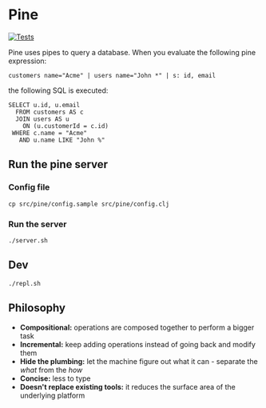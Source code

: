 # Pine

[![Tests](https://github.com/pine-lang/pine-lang/actions/workflows/test.yaml/badge.svg)](https://github.com/pine-lang/pine-lang/actions/workflows/test.yaml)

Pine uses pipes to query a database. When you evaluate the following pine expression:

```
customers name="Acme" | users name="John *" | s: id, email
```

the following SQL is executed:

```
SELECT u.id, u.email
  FROM customers AS c
  JOIN users AS u
    ON (u.customerId = c.id)
 WHERE c.name = "Acme"
   AND u.name LIKE "John %"
```

## Run the pine server

### Config file

```
cp src/pine/config.sample src/pine/config.clj
```

### Run the server

```
./server.sh
```

## Dev

```
./repl.sh
```

## Philosophy

- **Compositional:** operations are composed together to perform a bigger task
- **Incremental:** keep adding operations instead of going back and modify them
- **Hide the plumbing:** let the machine figure out what it can - separate the _what_ from the _how_
- **Concise:** less to type
- **Doesn't replace existing tools:** it reduces the surface area of the underlying platform
